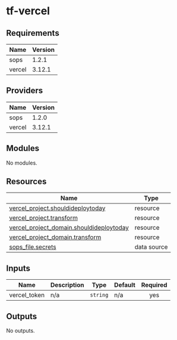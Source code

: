 # tf-vercel


<!-- BEGIN_TF_DOCS -->
## Requirements

| Name | Version |
|------|---------|
| sops | 1.2.1 |
| vercel | 3.12.1 |

## Providers

| Name | Version |
|------|---------|
| sops | 1.2.0 |
| vercel | 3.12.1 |

## Modules

No modules.

## Resources

| Name | Type |
|------|------|
| [vercel_project.shouldideploytoday](https://registry.terraform.io/providers/vercel/vercel/3.12.1/docs/resources/project) | resource |
| [vercel_project.transform](https://registry.terraform.io/providers/vercel/vercel/3.12.1/docs/resources/project) | resource |
| [vercel_project_domain.shouldideploytoday](https://registry.terraform.io/providers/vercel/vercel/3.12.1/docs/resources/project_domain) | resource |
| [vercel_project_domain.transform](https://registry.terraform.io/providers/vercel/vercel/3.12.1/docs/resources/project_domain) | resource |
| [sops_file.secrets](https://registry.terraform.io/providers/carlpett/sops/1.2.1/docs/data-sources/file) | data source |

## Inputs

| Name | Description | Type | Default | Required |
|------|-------------|------|---------|:--------:|
| vercel\_token | n/a | `string` | n/a | yes |

## Outputs

No outputs.
<!-- END_TF_DOCS -->

